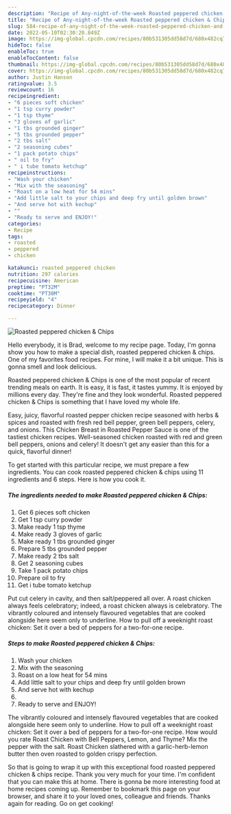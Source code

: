```yaml
---
description: "Recipe of Any-night-of-the-week Roasted peppered chicken & Chips"
title: "Recipe of Any-night-of-the-week Roasted peppered chicken & Chips"
slug: 584-recipe-of-any-night-of-the-week-roasted-peppered-chicken-and-amp-chips
date: 2022-05-10T02:30:20.849Z
image: https://img-global.cpcdn.com/recipes/80b531305dd58d7d/680x482cq70/roasted-peppered-chicken-chips-recipe-main-photo.jpg
hideToc: false
enableToc: true
enableTocContent: false
thumbnail: https://img-global.cpcdn.com/recipes/80b531305dd58d7d/680x482cq70/roasted-peppered-chicken-chips-recipe-main-photo.jpg
cover: https://img-global.cpcdn.com/recipes/80b531305dd58d7d/680x482cq70/roasted-peppered-chicken-chips-recipe-main-photo.jpg
author: Justin Hanson
ratingvalue: 3.5
reviewcount: 16
recipeingredient:
- "6 pieces soft chicken"
- "1 tsp curry powder"
- "1 tsp thyme"
- "3 gloves of garlic"
- "1 tbs grounded ginger"
- "5 tbs grounded pepper"
- "2 tbs salt"
- "2 seasoning cubes"
- "1 pack potato chips"
- " oil to fry"
- " i tube tomato ketchup"
recipeinstructions:
- "Wash your chicken"
- "Mix with the seasoning"
- "Roast on a low heat for 54 mins"
- "Add little salt to your chips and deep fry until golden brown"
- "And serve hot with kechup"
- ""
- "Ready to serve and ENJOY!"
categories:
- Recipe
tags:
- roasted
- peppered
- chicken

katakunci: roasted peppered chicken 
nutrition: 297 calories
recipecuisine: American
preptime: "PT32M"
cooktime: "PT30M"
recipeyield: "4"
recipecategory: Dinner

---
```



![Roasted peppered chicken & Chips](https://img-global.cpcdn.com/recipes/80b531305dd58d7d/680x482cq70/roasted-peppered-chicken-chips-recipe-main-photo.jpg)

Hello everybody, it is Brad, welcome to my recipe page. Today, I'm gonna show you how to make a special dish, roasted peppered chicken & chips. One of my favorites food recipes. For mine, I will make it a bit unique. This is gonna smell and look delicious.

Roasted peppered chicken & Chips is one of the most popular of recent trending meals on earth. It is easy, it is fast, it tastes yummy. It is enjoyed by millions every day. They're fine and they look wonderful. Roasted peppered chicken & Chips is something that I have loved my whole life.

Easy, juicy, flavorful roasted pepper chicken recipe seasoned with herbs & spices and roasted with fresh red bell pepper, green bell peppers, celery, and onions. This Chicken Breast in Roasted Pepper Sauce is one of the tastiest chicken recipes. Well-seasoned chicken roasted with red and green bell peppers, onions and celery! It doesn&#39;t get any easier than this for a quick, flavorful dinner!


To get started with this particular recipe, we must prepare a few ingredients. You can cook roasted peppered chicken & chips using 11 ingredients and 6 steps. Here is how you cook it.

<!--inarticleads1-->

##### The ingredients needed to make Roasted peppered chicken & Chips:

1. Get 6 pieces soft chicken
1. Get 1 tsp curry powder
1. Make ready 1 tsp thyme
1. Make ready 3 gloves of garlic
1. Make ready 1 tbs grounded ginger
1. Prepare 5 tbs grounded pepper
1. Make ready 2 tbs salt
1. Get 2 seasoning cubes
1. Take 1 pack potato chips
1. Prepare  oil to fry
1. Get  i tube tomato ketchup


Put cut celery in cavity, and then salt/peppered all over. A roast chicken always feels celebratory; indeed, a roast chicken always is celebratory. The vibrantly coloured and intensely flavoured vegetables that are cooked alongside here seem only to underline. How to pull off a weeknight roast chicken: Set it over a bed of peppers for a two-for-one recipe. 

<!--inarticleads2-->

##### Steps to make Roasted peppered chicken & Chips:

1. Wash your chicken
1. Mix with the seasoning
1. Roast on a low heat for 54 mins
1. Add little salt to your chips and deep fry until golden brown
1. And serve hot with kechup
1. 
1. Ready to serve and ENJOY!

The vibrantly coloured and intensely flavoured vegetables that are cooked alongside here seem only to underline. How to pull off a weeknight roast chicken: Set it over a bed of peppers for a two-for-one recipe. How would you rate Roast Chicken with Bell Peppers, Lemon, and Thyme? Mix the pepper with the salt. Roast Chicken slathered with a garlic-herb-lemon butter then oven roasted to golden crispy perfection. 

So that is going to wrap it up with this exceptional food roasted peppered chicken & chips recipe. Thank you very much for your time. I'm confident that you can make this at home. There is gonna be more interesting food at home recipes coming up. Remember to bookmark this page on your browser, and share it to your loved ones, colleague and friends. Thanks again for reading. Go on get cooking!
